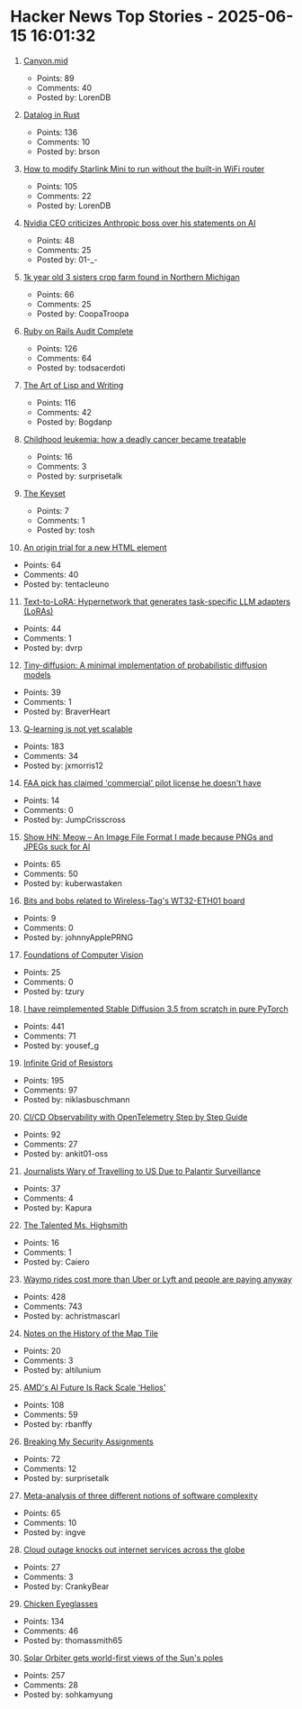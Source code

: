 # Hacker News Top Stories - 2025-06-15 16:01:32

1. [Canyon.mid](https://canyonmid.com/)
   - Points: 89
   - Comments: 40
   - Posted by: LorenDB

2. [Datalog in Rust](https://github.com/frankmcsherry/blog/blob/master/posts/2025-06-03.md)
   - Points: 136
   - Comments: 10
   - Posted by: brson

3. [How to modify Starlink Mini to run without the built-in WiFi router](https://olegkutkov.me/2025/06/15/how-to-modify-starlink-mini-to-run-without-the-built-in-wifi-router/)
   - Points: 105
   - Comments: 22
   - Posted by: LorenDB

4. [Nvidia CEO criticizes Anthropic boss over his statements on AI](https://www.tomshardware.com/tech-industry/artificial-intelligence/nvidia-ceo-slams-anthropic-chief-over-claims-of-job-eliminations-says-many-jobs-are-going-to-be-created)
   - Points: 48
   - Comments: 25
   - Posted by: 01-_-

5. [1k year old 3 sisters crop farm found in Northern Michigan](https://www.smithsonianmag.com/smart-news/massive-field-where-native-american-farmers-grew-corn-beans-and-squash-1000-years-ago-discovered-in-michigan-180986758/)
   - Points: 66
   - Comments: 25
   - Posted by: CoopaTroopa

6. [Ruby on Rails Audit Complete](https://ostif.org/ruby-on-rails-audit-complete/)
   - Points: 126
   - Comments: 64
   - Posted by: todsacerdoti

7. [The Art of Lisp and Writing](https://www.dreamsongs.com/ArtOfLisp.html)
   - Points: 116
   - Comments: 42
   - Posted by: Bogdanp

8. [Childhood leukemia: how a deadly cancer became treatable](https://ourworldindata.org/childhood-leukemia-treatment-history)
   - Points: 16
   - Comments: 3
   - Posted by: surprisetalk

9. [The Keyset](https://dougengelbart.org/content/view/273/)
   - Points: 7
   - Comments: 1
   - Posted by: tosh

10. [An origin trial for a new HTML <permission> element](https://developer.chrome.com/blog/permission-element-origin-trial)
   - Points: 64
   - Comments: 40
   - Posted by: tentacleuno

11. [Text-to-LoRA: Hypernetwork that generates task-specific LLM adapters (LoRAs)](https://github.com/SakanaAI/text-to-lora)
   - Points: 44
   - Comments: 1
   - Posted by: dvrp

12. [Tiny-diffusion: A minimal implementation of probabilistic diffusion models](https://github.com/tanelp/tiny-diffusion)
   - Points: 39
   - Comments: 1
   - Posted by: BraverHeart

13. [Q-learning is not yet scalable](https://seohong.me/blog/q-learning-is-not-yet-scalable/)
   - Points: 183
   - Comments: 34
   - Posted by: jxmorris12

14. [FAA pick has claimed 'commercial' pilot license he doesn't have](https://www.politico.com/news/2025/06/15/trumps-faa-pick-has-claimed-commercial-pilot-license-he-doesnt-have-00406090)
   - Points: 14
   - Comments: 0
   - Posted by: JumpCrisscross

15. [Show HN: Meow – An Image File Format I made because PNGs and JPEGs suck for AI](https://github.com/Kuberwastaken/meow)
   - Points: 65
   - Comments: 50
   - Posted by: kuberwastaken

16. [Bits and bobs related to Wireless-Tag's WT32-ETH01 board](https://github.com/egnor/wt32-eth01)
   - Points: 9
   - Comments: 0
   - Posted by: johnnyApplePRNG

17. [Foundations of Computer Vision](https://visionbook.mit.edu)
   - Points: 25
   - Comments: 0
   - Posted by: tzury

18. [I have reimplemented Stable Diffusion 3.5 from scratch in pure PyTorch](https://github.com/yousef-rafat/miniDiffusion)
   - Points: 441
   - Comments: 71
   - Posted by: yousef_g

19. [Infinite Grid of Resistors](https://www.mathpages.com/home/kmath668/kmath668.htm)
   - Points: 195
   - Comments: 97
   - Posted by: niklasbuschmann

20. [CI/CD Observability with OpenTelemetry Step by Step Guide](https://signoz.io/blog/cicd-observability-with-opentelemetry/)
   - Points: 92
   - Comments: 27
   - Posted by: ankit01-oss

21. [Journalists Wary of Travelling to US Due to Palantir Surveillance](https://bsky.app/profile/alistairkitchen.bsky.social/post/3lrjsdecc5c2x)
   - Points: 37
   - Comments: 4
   - Posted by: Kapura

22. [The Talented Ms. Highsmith](https://yalereview.org/article/working-for-patricia-highsmith)
   - Points: 16
   - Comments: 1
   - Posted by: Caiero

23. [Waymo rides cost more than Uber or Lyft and people are paying anyway](https://techcrunch.com/2025/06/12/waymo-rides-cost-more-than-uber-or-lyft-and-people-are-paying-anyway/)
   - Points: 428
   - Comments: 743
   - Posted by: achristmascarl

24. [Notes on the History of the Map Tile](https://placing.technology/notes-on-the-history-of-the-map-tile)
   - Points: 20
   - Comments: 3
   - Posted by: altilunium

25. [AMD's AI Future Is Rack Scale 'Helios'](https://morethanmoore.substack.com/p/amds-ai-future-is-rack-scale-helios)
   - Points: 108
   - Comments: 59
   - Posted by: rbanffy

26. [Breaking My Security Assignments](https://www.akpain.net/blog/breaking-secnet-assignments/)
   - Points: 72
   - Comments: 12
   - Posted by: surprisetalk

27. [Meta-analysis of three different notions of software complexity](https://typesanitizer.com/blog/complexity-definitions.html)
   - Points: 65
   - Comments: 10
   - Posted by: ingve

28. [Cloud outage knocks out internet services across the globe](https://www.zdnet.com/article/massive-cloud-outage-knocks-out-internet-services-across-the-globe/)
   - Points: 27
   - Comments: 3
   - Posted by: CrankyBear

29. [Chicken Eyeglasses](https://en.wikipedia.org/wiki/Chicken_eyeglasses)
   - Points: 134
   - Comments: 46
   - Posted by: thomassmith65

30. [Solar Orbiter gets world-first views of the Sun's poles](https://www.esa.int/Science_Exploration/Space_Science/Solar_Orbiter/Solar_Orbiter_gets_world-first_views_of_the_Sun_s_poles)
   - Points: 257
   - Comments: 28
   - Posted by: sohkamyung

